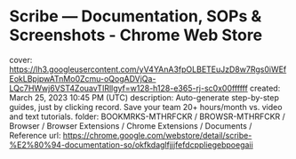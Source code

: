 # Scribe — Documentation, SOPs & Screenshots - Chrome Web Store

cover: https://lh3.googleusercontent.com/yV4YAnA3fpOLBETEuJzD8w7Rgs0iWEfEokLBpjpwATnMo0Zcmu-oQogADVjQa-LQc7HWwj6VST4ZouavTIRllgyf=w128-h128-e365-rj-sc0x00ffffff
created: March 25, 2023 10:45 PM (UTC)
description: Auto-generate step-by-step guides, just by clicking record. Save your team 20+ hours/month vs. video and text tutorials.
folder: BOOKMRKS-MTHRFCKR / BROWSR-MTHRFCKR / Browser / Browser Extensions / Chrome Extensions / Documents / Reference
url: https://chrome.google.com/webstore/detail/scribe-%E2%80%94-documentation-so/okfkdaglfjjjfefdcppliegebpoegaii